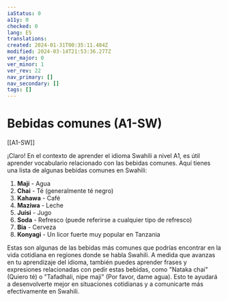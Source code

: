 ```yaml
---
iaStatus: 0
a11y: 0
checked: 0
lang: ES
translations: 
created: 2024-01-31T00:35:11.484Z
modified: 2024-03-14T21:53:36.277Z
ver_major: 0
ver_minor: 1
ver_rev: 22
nav_primary: []
nav_secondary: []
tags: []
---
```

# Bebidas comunes (A1-SW)

[[A1-SW]]

¡Claro! En el contexto de aprender el idioma Swahili a nivel A1, es útil aprender vocabulario relacionado con las bebidas comunes. Aquí tienes una lista de algunas bebidas comunes en Swahili:

1. **Maji** - Agua
2. **Chai** - Té (generalmente té negro)
3. **Kahawa** - Café
4. **Maziwa** - Leche
5. **Juisi** - Jugo
6. **Soda** - Refresco (puede referirse a cualquier tipo de refresco)
7. **Bia** - Cerveza
8. **Konyagi** - Un licor fuerte muy popular en Tanzania

Estas son algunas de las bebidas más comunes que podrías encontrar en la vida cotidiana en regiones donde se habla Swahili. A medida que avanzas en tu aprendizaje del idioma, también puedes aprender frases y expresiones relacionadas con pedir estas bebidas, como "Nataka chai" (Quiero té) o "Tafadhali, nipe maji" (Por favor, dame agua). Esto te ayudará a desenvolverte mejor en situaciones cotidianas y a comunicarte más efectivamente en Swahili.